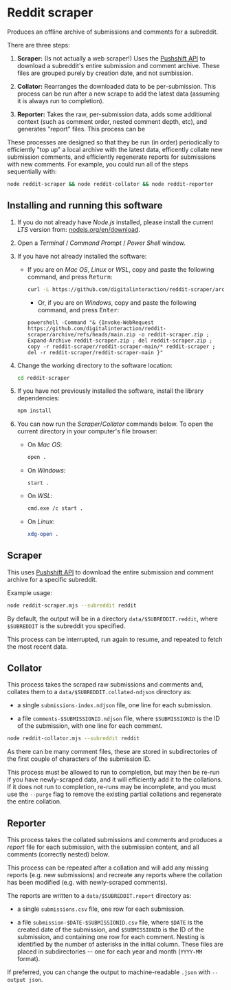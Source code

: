 # Reddit scraper

Produces an offline archive of submissions and comments for a subreddit.

There are three steps:

1. **Scraper:** (Is not actually a web scraper!) Uses the [Pushshift API](https://pushshift.io) to download a subreddit's entire submission and comment archive.  These files are grouped purely by creation date, and not sumbission.

2. **Collator:** Rearranges the downloaded data to be per-submission.  This process can be run after a new scrape to add the latest data (assuming it is always run to completion).

3. **Reporter:** Takes the raw, per-submission data, adds some additional context (such as comment order, nested comment depth, etc), and generates "report" files.  This process can be 

These processes are designed so that they be run (in order) periodically to efficiently "top up" a local archive with the latest data, efficently collate new submission comments, and efficiently regenerate reports for submissions with new comments.  For example, you could run all of the steps sequentially with:

```bash
node reddit-scraper && node reddit-collator && node reddit-reporter
```


## Installing and running this software

1. If you do not already have *Node.js* installed, please install the current *LTS* version from: [nodejs.org/en/download](https://nodejs.org/en/download/).

2. Open a *Terminal* / *Command Prompt* / *Power Shell* window.

3. If you have not already installed the software:

   * If you are on *Mac OS*, *Linux* or *WSL*, copy and paste the following command, and press <kbd>Return</kbd>:

      ```bash
      curl -L https://github.com/digitalinteraction/reddit-scraper/archive/refs/heads/main.zip -o reddit-scraper-main.zip && unzip reddit-scraper-main.zip && rm reddit-scraper-main.zip && mv reddit-scraper-main reddit-scraper
      ```
      <!--
      mkdir reddit-scraper && curl -L https://github.com/digitalinteraction/reddit-scraper/archive/refs/heads/main.zip -o reddit-scraper/main.zip && unzip reddit-scraper/main.zip -d reddit-scraper && cp -r reddit-scraper/reddit-scraper-main/* reddit-scraper && rm reddit-scraper/main.zip && rm -r reddit-scraper/reddit-scraper-main
      -->
   
      * Or, if you are on *Windows*, copy and paste the following command, and press <kbd>Enter</kbd>:

      ```batch
      powershell -Command "& {Invoke-WebRequest https://github.com/digitalinteraction/reddit-scraper/archive/refs/heads/main.zip -o reddit-scraper.zip ; Expand-Archive reddit-scraper.zip ; del reddit-scraper.zip ; copy -r reddit-scraper/reddit-scraper-main/* reddit-scraper ; del -r reddit-scraper/reddit-scraper-main }"
      ```

4. Change the working directory to the software location: 

    ```bash
    cd reddit-scraper
    ```

5. If you have not previously installed the software, install the library dependencies:

    ```bash
    npm install
    ```

6. You can now run the *Scraper*/*Collator* commands below.  To open the current directory in your computer's file browser:

   * On *Mac OS*:
   
      ```bash
      open .
      ```

   * On *Windows*:
   
      ```batch
      start .
      ```
      
   * On *WSL*:
   
      ```bash
      cmd.exe /c start .
      ```
      
   * On *Linux*:
   
      ```bash
      xdg-open .
      ```

## Scraper

This uses [Pushshift API](https://pushshift.io) to download the entire submission and comment archive for a specific subreddit.

Example usage:

<!--
```bash
npm start -- --subreddit reddit
```

or:
-->

```bash
node reddit-scraper.mjs --subreddit reddit
```

By default, the output will be in a directory `data/$SUBREDDIT.reddit`, where `$SUBREDDIT` is the subreddit you specified.

This process can be interrupted, run again to resume, and repeated to fetch the most recent data.


## Collator

This process takes the scraped raw submissions and comments and, collates them to a `data/$SUBREDDIT.collated-ndjson` directory as:

  * a single `submissions-index.ndjson` file, one line for each submission.
  
  * a file `comments-$SUBMISSIONID.ndjson` file, where `$SUBMISSIONID` is the ID of the submission, with one line for each comment. 

```bash
node reddit-collator.mjs --subreddit reddit
```

As there can be many comment files, these are stored in subdirectories of the first couple of characters of the submission ID.

This process must be allowed to run to completion, but may then be re-run if you have newly-scraped data, and it will efficiently add it to the collations.  If it does not run to completion, re-runs may be incomplete, and you must use the `--purge` flag to remove the existing partial collations and regenerate the entire collation.


## Reporter

This process takes the collated submissions and comments and produces a *report* file for each submission, with the submission content, and all comments (correctly nested) below.

This process can be repeated after a collation and will add any missing reports (e.g. new submissions) and recreate any reports where the collation has been modified (e.g. with newly-scraped comments).

The reports are written to a `data/$SUBREDDIT.report` directory as:

  * a single `submissions.csv` file, one row for each submission.
  
  * a file `submission-$DATE-$SUBMISSIONID.csv` file, where `$DATE` is the created date of the submission, and `$SUBMISSIONID` is the ID of the submission, and containing one row for each comment.  Nesting is identified by the number of asterisks in the initial column.  These files are placed in subdirectories -- one for each year and month (`YYYY-MM` format).

If preferred, you can change the output to machine-readable `.json` with `--output json`.


<!--

## Notes

Pushshift: https://pushshift.io/api-parameters/
...notes: https://www.reddit.com/r/pushshift/comments/bcxguf/new_to_pushshift_read_this_faq/

-->

